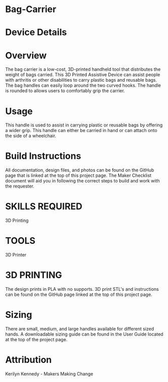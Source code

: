 # Bag-Carrier
# Device Details
# Overview 

The bag carrier is a low-cost, 3D-printed handheld tool that distributes the weight of bags carried. This 3D Printed Assistive Device can assist people with arthritis or other disabilities to carry plastic bags and reusable bags. The bag handles can easily loop around the two curved hooks. The handle is rounded to allows users to comfortably grip the carrier.

# Usage 

This handle is used to assist in carrying plastic or reusable bags by offering a wider grip. This handle can either be carried in hand or can attach onto the side of a wheelchair.

# Build Instructions 

All documentation, design files, and photos can be found on the GitHub page that is linked at the top of this project page. The Maker Checklist document will aid you in following the correct steps to build and work with the requester.

# SKILLS REQUIRED 
3D Printing

# TOOLS 

3D Printer

# 3D PRINTING 

The design prints in PLA with no supports. 3D print STL's and instructions can be found on the GitHub page linked at the top of this project page.

# Sizing

There are small, medium, and large handles available for different sized hands. A downloadable sizing guide can be found in the User Guide located at the top of the project page.

# Attribution

Kerilyn Kennedy - Makers Making Change

